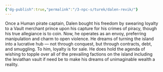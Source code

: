 ```yaml
---
{"dg-publish":true,"permalink":"/3-npc-s/turek/dalen-revik/"}
---
```



Once a Human pirate captain, Dalen bought his freedom by swearing loyalty to a Vault merchant prince upon his capture for his crimes of piracy, though his true allegiance is to coin. Now, he operates as an envoy, preferring manipulation and charm to open violence. He dreams of turning the island into a lucrative hub — not through conquest, but through contracts, debt, and smuggling. To him, loyalty is for sale. He does hold the agenda of wishing to topple over all of the prevailing factions on the island including the leviathan vault if need be to make his dreams of unimaginable wealth a reality.